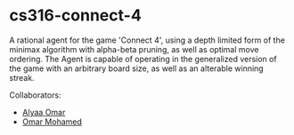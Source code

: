 # cs316-connect-4

A rational agent for the game 'Connect 4', using a depth limited form of the minimax algorithm with alpha-beta pruning, as well as optimal move ordering. 
The Agent is capable of operating in the generalized version of the game with an arbitrary board size, as well as an alterable winning streak.

Collaborators: 
  - [Alyaa Omar](https://github.com/lolaomar)
  - [Omar Mohamed](https://github.com/OmarBloz)
